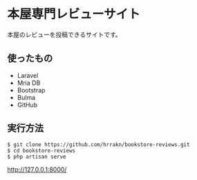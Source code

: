 # 本屋専門レビューサイト
本屋のレビューを投稿できるサイトです。

## 使ったもの
- Laravel
- Mria DB
- Bootstrap
- Bulma
- GitHub

## 実行方法
```
$ git clone https://github.com/hrrakn/bookstore-reviews.git
$ cd bookstore-reviews
$ php artisan serve
```
http://127.0.0.1:8000/
